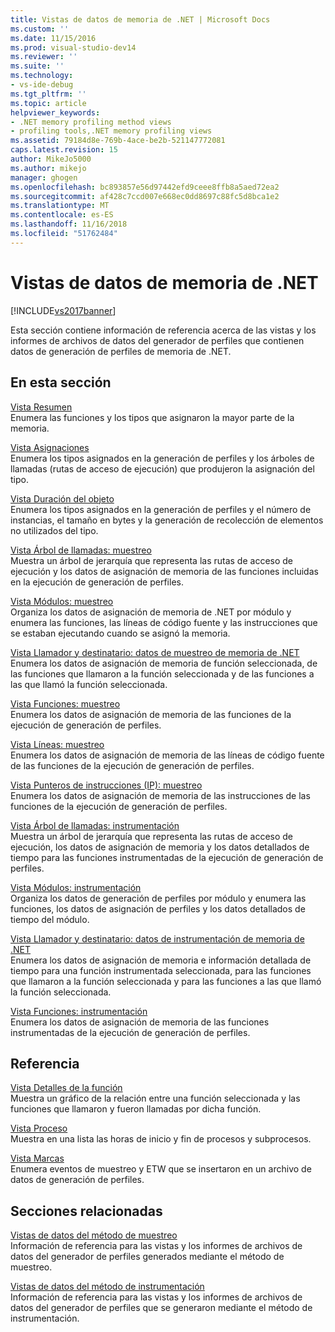 ```yaml
---
title: Vistas de datos de memoria de .NET | Microsoft Docs
ms.custom: ''
ms.date: 11/15/2016
ms.prod: visual-studio-dev14
ms.reviewer: ''
ms.suite: ''
ms.technology:
- vs-ide-debug
ms.tgt_pltfrm: ''
ms.topic: article
helpviewer_keywords:
- .NET memory profiling method views
- profiling tools,.NET memory profiling views
ms.assetid: 79184d8e-769b-4ace-be2b-521147772081
caps.latest.revision: 15
author: MikeJo5000
ms.author: mikejo
manager: ghogen
ms.openlocfilehash: bc893857e56d97442efd9ceee8ffb8a5aed72ea2
ms.sourcegitcommit: af428c7ccd007e668ec0dd8697c88fc5d8bca1e2
ms.translationtype: MT
ms.contentlocale: es-ES
ms.lasthandoff: 11/16/2018
ms.locfileid: "51762484"
---
```

# <a name="net-memory-data-views"></a>Vistas de datos de memoria de .NET
[!INCLUDE[vs2017banner](../includes/vs2017banner.md)]

Esta sección contiene información de referencia acerca de las vistas y los informes de archivos de datos del generador de perfiles que contienen datos de generación de perfiles de memoria de .NET.  
  
## <a name="in-this-section"></a>En esta sección  
 [Vista Resumen](../profiling/summary-view-dotnet-memory-data.md)  
 Enumera las funciones y los tipos que asignaron la mayor parte de la memoria.  
  
 [Vista Asignaciones](../profiling/dotnet-memory-allocations-view.md)  
 Enumera los tipos asignados en la generación de perfiles y los árboles de llamadas (rutas de acceso de ejecución) que produjeron la asignación del tipo.  
  
 [Vista Duración del objeto](../profiling/object-lifetime-view.md)  
 Enumera los tipos asignados en la generación de perfiles y el número de instancias, el tamaño en bytes y la generación de recolección de elementos no utilizados del tipo.  
  
 [Vista Árbol de llamadas: muestreo](../profiling/call-tree-view-dotnet-memory-sampling-data.md)  
 Muestra un árbol de jerarquía que representa las rutas de acceso de ejecución y los datos de asignación de memoria de las funciones incluidas en la ejecución de generación de perfiles.  
  
 [Vista Módulos: muestreo](../profiling/modules-view-dotnet-memory-sampling-data.md)  
 Organiza los datos de asignación de memoria de .NET por módulo y enumera las funciones, las líneas de código fuente y las instrucciones que se estaban ejecutando cuando se asignó la memoria.  
  
 [Vista Llamador y destinatario: datos de muestreo de memoria de .NET](../profiling/caller-callee-view-dotnet-memory-sampling-data.md)  
 Enumera los datos de asignación de memoria de función seleccionada, de las funciones que llamaron a la función seleccionada y de las funciones a las que llamó la función seleccionada.  
  
 [Vista Funciones: muestreo](../profiling/functions-view-dotnet-memory-sampling-data.md)  
 Enumera los datos de asignación de memoria de las funciones de la ejecución de generación de perfiles.  
  
 [Vista Líneas: muestreo](../profiling/lines-view-dotnet-memory-sampling-data.md)  
 Enumera los datos de asignación de memoria de las líneas de código fuente de las funciones de la ejecución de generación de perfiles.  
  
 [Vista Punteros de instrucciones (IP): muestreo](../profiling/instruction-pointers-ips-view-dotnet-memory-sampling-data.md)  
 Enumera los datos de asignación de memoria de las instrucciones de las funciones de la ejecución de generación de perfiles.  
  
 [Vista Árbol de llamadas: instrumentación](../profiling/call-tree-view-dotnet-memory-instrumentation-data.md)  
 Muestra un árbol de jerarquía que representa las rutas de acceso de ejecución, los datos de asignación de memoria y los datos detallados de tiempo para las funciones instrumentadas de la ejecución de generación de perfiles.  
  
 [Vista Módulos: instrumentación](../profiling/modules-view-dotnet-memory-instrumentation-data.md)  
 Organiza los datos de generación de perfiles por módulo y enumera las funciones, los datos de asignación de perfiles y los datos detallados de tiempo del módulo.  
  
 [Vista Llamador y destinatario: datos de instrumentación de memoria de .NET](../profiling/caller-callee-view-net-memory-instrumentation-data.md)  
 Enumera los datos de asignación de memoria e información detallada de tiempo para una función instrumentada seleccionada, para las funciones que llamaron a la función seleccionada y para las funciones a las que llamó la función seleccionada.  
  
 [Vista Funciones: instrumentación](../profiling/functions-view-dotnet-memory-instrumentation-data.md)  
 Enumera los datos de asignación de memoria de las funciones instrumentadas de la ejecución de generación de perfiles.  
  
## <a name="reference"></a>Referencia  
 [Vista Detalles de la función](../profiling/function-details-view.md)  
 Muestra un gráfico de la relación entre una función seleccionada y las funciones que llamaron y fueron llamadas por dicha función.  
  
 [Vista Proceso](../profiling/process-view.md)  
 Muestra en una lista las horas de inicio y fin de procesos y subprocesos.  
  
 [Vista Marcas](../profiling/marks-view.md)  
 Enumera eventos de muestreo y ETW que se insertaron en un archivo de datos de generación de perfiles.  
  
## <a name="related-sections"></a>Secciones relacionadas  
 [Vistas de datos del método de muestreo](../profiling/profiler-sampling-method-data-views.md)  
 Información de referencia para las vistas y los informes de archivos de datos del generador de perfiles generados mediante el método de muestreo.  
  
 [Vistas de datos del método de instrumentación](../profiling/instrumentation-method-data-views.md)  
 Información de referencia para las vistas y los informes de archivos de datos del generador de perfiles que se generaron mediante el método de instrumentación.




